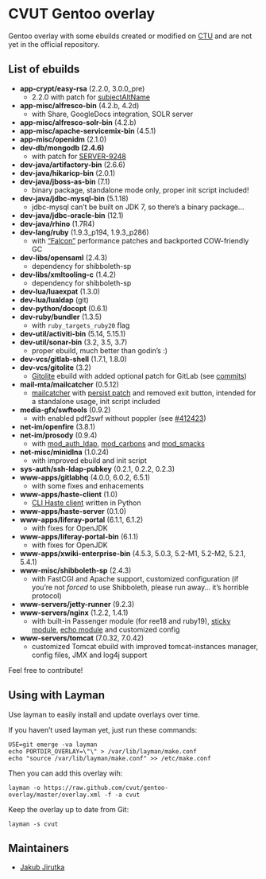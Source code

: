 CVUT Gentoo overlay
===================

Gentoo overlay with some ebuilds created or modified on [CTU](http://www.cvut.cz/) and are not yet in the official repository.


List of ebuilds
---------------

* **app-crypt/easy-rsa** (2.2.0, 3.0.0\_pre)
   * 2.2.0 with patch for [subjectAltName](http://www.msquared.id.au/articles/easy-rsa-subjectaltname/)
* **app-misc/alfresco-bin** (4.2.b, 4.2d)
   * with Share, GoogleDocs integration, SOLR server
* **app-misc/alfresco-solr-bin** (4.2.b)
* **app-misc/apache-servicemix-bin** (4.5.1)
* **app-misc/openidm** (2.1.0)
* **dev-db/mongodb (2.4.6)**
   * with patch for [SERVER-9248](https://jira.mongodb.org/browse/SERVER-9248)
* **dev-java/artifactory-bin** (2.6.6)
* **dev-java/hikaricp-bin** (2.0.1)
* **dev-java/jboss-as-bin** (7.1)
   * binary package, standalone mode only, proper init script included!
* **dev-java/jdbc-mysql-bin** (5.1.18)
   * jdbc-mysql can’t be built on JDK 7, so there’s a binary package…
* **dev-java/jdbc-oracle-bin** (12.1)
* **dev-java/rhino** (1.7R4)
* **dev-lang/ruby** (1.9.3\_p194, 1.9.3\_p286)
   * with [“Falcon”](https://gist.github.com/4136519) performance patches and backported COW-friendly GC
* **dev-libs/opensaml** (2.4.3)
   * dependency for shibboleth-sp
* **dev-libs/xmltooling-c** (1.4.2)
   * dependency for shibboleth-sp
* **dev-lua/luaexpat** (1.3.0)
* **dev-lua/lualdap** (git)
* **dev-python/docopt** (0.6.1)
* **dev-ruby/bundler** (1.3.5)
   * with `ruby_targets_ruby20` flag
* **dev-util/activiti-bin** (5.14, 5.15.1)
* **dev-util/sonar-bin** (3.2, 3.5, 3.7)
   * proper ebuild, much better than godin’s :)
* **dev-vcs/gitlab-shell** (1.7.1, 1.8.0)
* **dev-vcs/gitolite** (3.2)
   * [Gitolite](https://github.com/sitaramc/gitolite) ebuild with added optional patch for GitLab (see [commits](https://github.com/gitlabhq/gitolite/commits/))
* **mail-mta/mailcatcher** (0.5.12)
   * [mailcatcher](https://github.com/sj26/mailcatcher) with [persist patch](https://github.com/sj26/mailcatcher/pull/109) and removed exit button, intended for a standalone usage, init script included
* **media-gfx/swftools** (0.9.2)
   * with enabled pdf2swf without poppler (see [#412423](https://bugs.gentoo.org/show_bug.cgi?id=412423))
* **net-im/openfire** (3.8.1)
* **net-im/prosody** (0.9.4)
   * with [mod_auth_ldap](https://code.google.com/p/prosody-modules/wiki/mod_auth_ldap), [mod_carbons](http://code.google.com/p/prosody-modules/wiki/mod_carbons) and [mod_smacks](http://code.google.com/p/prosody-modules/wiki/mod_smacks)
* **net-misc/minidlna** (1.0.24)
   * with improved ebuild and init script
* **sys-auth/ssh-ldap-pubkey** (0.2.1, 0.2.2, 0.2.3)
* **www-apps/gitlabhq** (4.0.0, 6.0.2, 6.5.1)
   * with some fixes and enhacements
* **www-apps/haste-client** (1.0)
   * [CLI Haste client](https://github.com/jirutka/haste-client) written in Python
* **www-apps/haste-server** (0.1.0)
* **www-apps/liferay-portal** (6.1.1, 6.1.2)
   * with fixes for OpenJDK
* **www-apps/liferay-portal-bin** (6.1.1)
   * with fixes for OpenJDK
* **www-apps/xwiki-enterprise-bin** (4.5.3, 5.0.3, 5.2-M1, 5.2-M2, 5.2.1, 5.4.1)
* **www-misc/shibboleth-sp** (2.4.3)
   * with FastCGI and Apache support, customized configuration (if you’re not _forced_ to use Shibboleth, please run away… it’s horrible protocol)
* **www-servers/jetty-runner** (9.2.3)
* **www-servers/nginx** (1.2.2, 1.4.1)
   * with built-in Passenger module (for ree18 and ruby19), [sticky module](http://code.google.com/p/nginx-sticky-module/), [echo module](https://github.com/agentzh/echo-nginx-module) and customized config
* **www-servers/tomcat** (7.0.32, 7.0.42)
   * customized Tomcat ebuild with improved tomcat-instances manager, config files, JMX and log4j support

Feel free to contribute!


Using with Layman
-----------------

Use layman to easily install and update overlays over time.

If you haven’t used layman yet, just run these commands:

	USE=git emerge -va layman
	echo PORTDIR_OVERLAY=\"\" > /var/lib/layman/make.conf
	echo "source /var/lib/layman/make.conf" >> /etc/make.conf


Then you can add this overlay wih:

	layman -o https://raw.github.com/cvut/gentoo-overlay/master/overlay.xml -f -a cvut

Keep the overlay up to date from Git:

	layman -s cvut


Maintainers
-----------

* [Jakub Jirutka](mailto:jirutjak@fit.cvut.cz)
